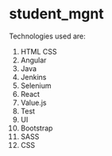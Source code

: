 # student_mgnt
Technologies used are:
1. HTML CSS
2. Angular
3. Java
4. Jenkins
5. Selenium
6. React
7. Value.js
8. Test
9. UI
10. Bootstrap
11. SASS
12. CSS